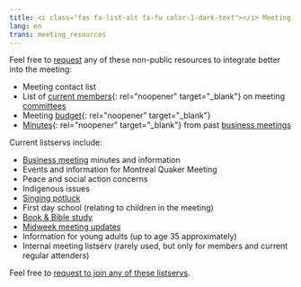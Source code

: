 ```yaml
---
title: <i class="fas fa-list-alt fa-fw color-1-dark-text"></i> Meeting resources and info-sheets 
lang: en
trans: meeting_resources
---
```

Feel free to [request](/contact) any of these non-public resources to integrate better into the meeting:
* Meeting contact list
* List of [current members](/roles){: rel="noopener" target="_blank"} on meeting [committees](/new_attender/committees) 
* Meeting [budget](/budget){: rel="noopener" target="_blank"}
* [Minutes](/minutes){: rel="noopener" target="_blank"} from past [business meetings](/new_attender/business) 

Current listservs include:
* [Business meeting](/new_attender/business) minutes and information
* Events and information for Montreal Quaker Meeting
* Peace and social action concerns
* Indigenous issues
* [Singing potluck](/new_attender/singing_group)
* First day school (relating to children in the meeting)
* [Book & Bible study](/new_attender/book_bible)
* [Midweek meeting updates](/midweek)
* Information for young adults (up to age 35 approximately)
* Internal meeting listserv (rarely used, but only for members and current regular attenders)

Feel free to [request to join any of these listservs](/contact).
